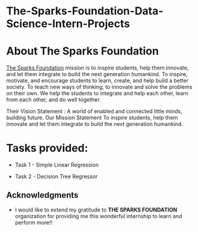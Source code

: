 # The-Sparks-Foundation-Data-Science-Intern-Projects

# About The Sparks Foundation


[The Sparks Foundation](https://thesparksfoundationsingapore.org/)  mission is to inspire students, help them innovate, and let them integrate to build the next generation humankind. To inspire, motivate, and encourage students to learn, create, and help build a better society. To teach new ways of thinking, to innovate and solve the problems on their own. We help the students to integrate and help each other, learn from each other, and do well together.

Their Vision Statement : A world of enabled and connected little minds, building future. Our Mission Statement To inspire students, help them innovate and let them integrate to build the next generation humankind.

# Tasks provided:

- Task 1 - Simple Linear Regression

- Task 2 - Decision Tree Regressor 



## Acknowledgments

* I would like to extend my gratitude to **THE SPARKS FOUNDATION** organization for providing me this wonderful internship to learn and perform more!!
